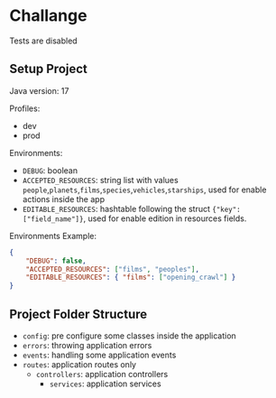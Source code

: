 # Challange

Tests are disabled

## Setup Project

Java version: 17

Profiles:
- dev
- prod

Environments:
- `DEBUG`: boolean
- `ACCEPTED_RESOURCES`: string list with values `people`,`planets`,`films`,`species`,`vehicles`,`starships`, used for enable actions inside the app
- `EDITABLE_RESOURCES`: hashtable following the struct `{"key": ["field_name"]}`, used for enable edition in resources fields.

Environments Example:

```json
{
	"DEBUG": false,
	"ACCEPTED_RESOURCES": ["films", "peoples"],
	"EDITABLE_RESOURCES": { "films": ["opening_crawl"] }
}
```

## Project Folder Structure

- `config`: pre configure some classes inside the application
- `errors`: throwing application errors
- `events`: handling some application events
- `routes`: application routes only
	- `controllers`: application controllers
		- `services`: application services
